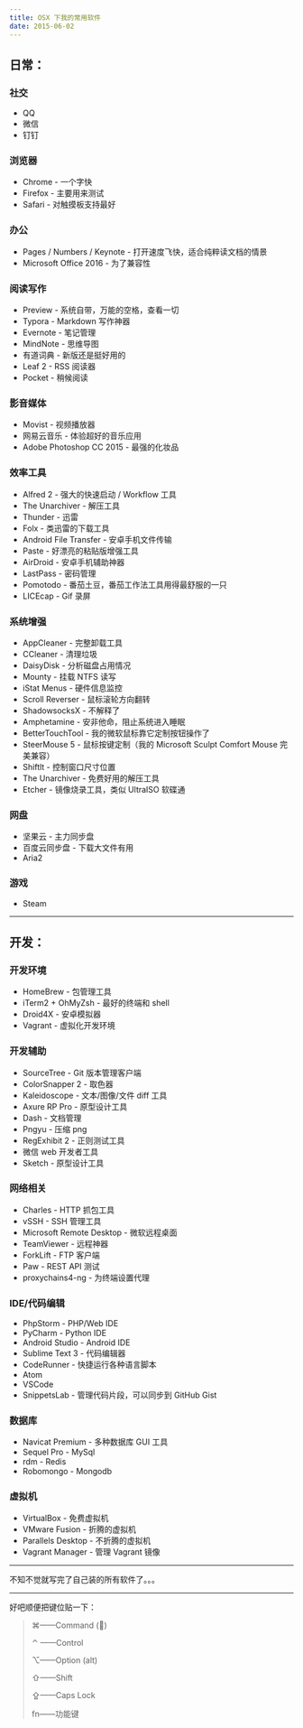 ```yaml
---
title: OSX 下我的常用软件
date: 2015-06-02
---
```


## 日常：

### 社交

- QQ
- 微信
- 钉钉

### 浏览器

- Chrome - 一个字快
- Firefox - 主要用来测试
- Safari - 对触摸板支持最好

### 办公

- Pages / Numbers / Keynote - 打开速度飞快，适合纯粹读文档的情景
- Microsoft Office 2016 - 为了兼容性

### 阅读写作

- Preview - 系统自带，万能的空格，查看一切
- Typora - Markdown 写作神器
- Evernote - 笔记管理
- MindNote - 思维导图
- 有道词典 - 新版还是挺好用的
- Leaf 2 - RSS 阅读器
- Pocket - 稍候阅读

### 影音媒体

- Movist - 视频播放器
- 网易云音乐 - 体验超好的音乐应用
- Adobe Photoshop CC 2015 - 最强的化妆品

### 效率工具

- Alfred 2 - 强大的快速启动 / Workflow 工具
- The Unarchiver - 解压工具
- Thunder - 迅雷
- Folx - 类迅雷的下载工具
- Android File Transfer - 安卓手机文件传输
- Paste - 好漂亮的粘贴版增强工具
- AirDroid - 安卓手机辅助神器
- LastPass - 密码管理
- Pomotodo - 番茄土豆，番茄工作法工具用得最舒服的一只
- LICEcap - Gif 录屏

### 系统增强

- AppCleaner - 完整卸载工具
- CCleaner - 清理垃圾
- DaisyDisk - 分析磁盘占用情况
- Mounty - 挂载 NTFS 读写
- iStat Menus - 硬件信息监控
- Scroll Reverser - 鼠标滚轮方向翻转
- ShadowsocksX - 不解释了
- Amphetamine - 安非他命，阻止系统进入睡眠
- BetterTouchTool - 我的微软鼠标靠它定制按钮操作了
- SteerMouse 5 - 鼠标按键定制（我的 Microsoft Sculpt Comfort Mouse 完美兼容）
- Shiftlt - 控制窗口尺寸位置
- The Unarchiver - 免费好用的解压工具
- Etcher - 镜像烧录工具，类似 UltraISO 软碟通

### 网盘

- 坚果云 - 主力同步盘
- 百度云同步盘 - 下载大文件有用
- Aria2

### 游戏

- Steam

------

## 开发：

### 开发环境

- HomeBrew - 包管理工具
- iTerm2 + OhMyZsh - 最好的终端和 shell
- Droid4X - 安卓模拟器
- Vagrant - 虚拟化开发环境

### 开发辅助

- SourceTree - Git 版本管理客户端
- ColorSnapper 2 - 取色器
- Kaleidoscope - 文本/图像/文件 diff 工具
- Axure RP Pro - 原型设计工具
- Dash - 文档管理
- Pngyu - 压缩 png
- RegExhibit 2 - 正则测试工具
- 微信 web 开发者工具
- Sketch - 原型设计工具

### 网络相关

- Charles - HTTP 抓包工具
- vSSH - SSH 管理工具
- Microsoft Remote Desktop - 微软远程桌面
- TeamViewer - 远程神器
- ForkLift - FTP 客户端
- Paw - REST API 测试
- proxychains4-ng - 为终端设置代理

### IDE/代码编辑

- PhpStorm - PHP/Web IDE
- PyCharm - Python IDE
- Android Studio - Android IDE
- Sublime Text 3 - 代码编辑器
- CodeRunner - 快捷运行各种语言脚本
- Atom
- VSCode
- SnippetsLab - 管理代码片段，可以同步到 GitHub Gist

### 数据库

- Navicat Premium - 多种数据库 GUI 工具
- Sequel Pro - MySql
- rdm - Redis
- Robomongo - Mongodb

### 虚拟机

- VirtualBox - 免费虚拟机
- VMware Fusion - 折腾的虚拟机
- Parallels Desktop - 不折腾的虚拟机
- Vagrant Manager - 管理 Vagrant 镜像

------

不知不觉就写完了自己装的所有软件了。。。



------

好吧顺便把键位贴一下：

> ⌘——Command ()
>
> ⌃ ——Control
>
> ⌥——Option (alt)
>
> ⇧——Shift
>
> ⇪——Caps Lock
>
> fn——功能键
